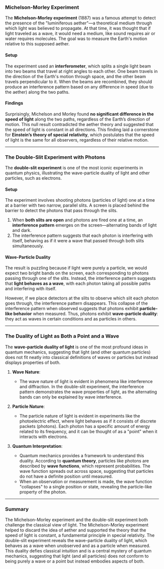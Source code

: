 ### Michelson-Morley Experiment

The **Michelson-Morley experiment** (1887) was a famous attempt to detect the presence of the "luminiferous aether"—a theoretical medium through which light was believed to propagate. At that time, it was thought that if light traveled as a wave, it would need a medium, like sound requires air or water requires molecules. The goal was to measure the Earth's motion relative to this supposed aether.

#### Setup
The experiment used an **interferometer**, which splits a single light beam into two beams that travel at right angles to each other. One beam travels in the direction of the Earth's motion through space, and the other beam travels perpendicular to it. When the beams are recombined, they should produce an interference pattern based on any difference in speed (due to the aether) along the two paths.

#### Findings
Surprisingly, Michelson and Morley found **no significant difference in the speed of light** along the two paths, regardless of the Earth’s direction of motion. This null result contradicted the aether theory and suggested that the speed of light is constant in all directions. This finding laid a cornerstone for **Einstein’s theory of special relativity**, which postulates that the speed of light is the same for all observers, regardless of their relative motion.

---

### The Double-Slit Experiment with Photons

The **double-slit experiment** is one of the most iconic experiments in quantum physics, illustrating the wave-particle duality of light and other particles, such as electrons.

#### Setup
The experiment involves shooting photons (particles of light) one at a time at a barrier with two narrow, parallel slits. A screen is placed behind the barrier to detect the photons that pass through the slits.

1. When **both slits are open** and photons are fired one at a time, an **interference pattern** emerges on the screen—alternating bands of light and dark.
2. The interference pattern suggests that each photon is interfering with itself, behaving as if it were a wave that passed through both slits simultaneously.

#### Wave-Particle Duality
The result is puzzling because if light were purely a particle, we would expect two bright bands on the screen, each corresponding to photons passing through one of the slits. Instead, the interference pattern suggests that **light behaves as a wave**, with each photon taking all possible paths and interfering with itself.

However, if we place detectors at the slits to observe which slit each photon goes through, the interference pattern disappears. This collapse of the interference pattern when observed suggests that photons exhibit **particle-like behavior** when measured. Thus, photons exhibit **wave-particle duality**: they act as waves in certain conditions and as particles in others.

---

### The Duality of Light as Both a Point and a Wave

The **wave-particle duality of light** is one of the most profound ideas in quantum mechanics, suggesting that light (and other quantum particles) does not fit neatly into classical definitions of waves or particles but instead displays properties of both.

1. **Wave Nature**:
   - The wave nature of light is evident in phenomena like interference and diffraction. In the double-slit experiment, the interference pattern demonstrates the wave properties of light, as the alternating bands can only be explained by wave interference.

2. **Particle Nature**:
   - The particle nature of light is evident in experiments like the photoelectric effect, where light behaves as if it consists of discrete packets (photons). Each photon has a specific amount of energy related to its frequency, and it can be thought of as a "point" when it interacts with electrons.

3. **Quantum Interpretation**:
   - Quantum mechanics provides a framework to understand this duality. According to **quantum theory**, particles like photons are described by **wave functions**, which represent probabilities. The wave function spreads out across space, suggesting that particles do not have a definite position until measured.
   - When an observation or measurement is made, the wave function "collapses" to a single position or state, revealing the particle-like property of the photon.

---

### Summary

The Michelson-Morley experiment and the double-slit experiment both challenge the classical view of light. The Michelson-Morley experiment helped to discard the idea of aether and supported the theory that the speed of light is constant, a fundamental principle in special relativity. The double-slit experiment reveals the wave-particle duality of light, which behaves as a wave when unobserved and as a particle when measured. This duality defies classical intuition and is a central mystery of quantum mechanics, suggesting that light (and all particles) does not conform to being purely a wave or a point but instead embodies aspects of both.

